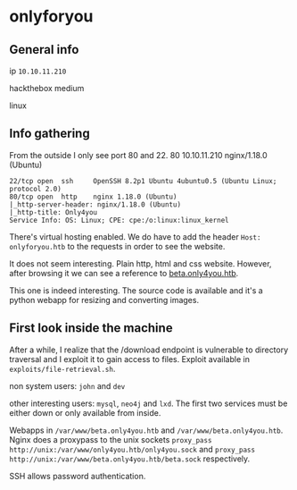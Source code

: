 # onlyforyou

## General info
ip `10.10.11.210`

hackthebox medium

linux

## Info gathering

From the outside I only see port 80 and 22.
80 10.10.11.210 nginx/1.18.0 (Ubuntu)
```
22/tcp open  ssh     OpenSSH 8.2p1 Ubuntu 4ubuntu0.5 (Ubuntu Linux; protocol 2.0)
80/tcp open  http    nginx 1.18.0 (Ubuntu)
|_http-server-header: nginx/1.18.0 (Ubuntu)
|_http-title: Only4you
Service Info: OS: Linux; CPE: cpe:/o:linux:linux_kernel
```

There's virtual hosting enabled. We do have to add the header `Host: onlyforyou.htb` to the requests in order to see the website.

It does not seem interesting. Plain http, html and css website. However, after browsing it we can see a reference to [beta.only4you.htb](http://beta.only4you.htb/).

This one is indeed interesting. The source code is available and it's a python webapp for resizing and converting images.

## First look inside the machine

After a while, I realize that the /download endpoint is vulnerable to directory traversal and I exploit it to gain access to files. Exploit available in `exploits/file-retrieval.sh`.

non system users: `john` and `dev`

other interesting users: `mysql`, `neo4j` and `lxd`. The first two services must be either down or only available from inside.


Webapps in `/var/www/beta.only4you.htb` and `/var/www/beta.only4you.htb`. Nginx does a proxypass to the unix sockets `proxy_pass http://unix:/var/www/only4you.htb/only4you.sock` and `proxy_pass http://unix:/var/www/beta.only4you.htb/beta.sock` respectively.

SSH allows password authentication.


